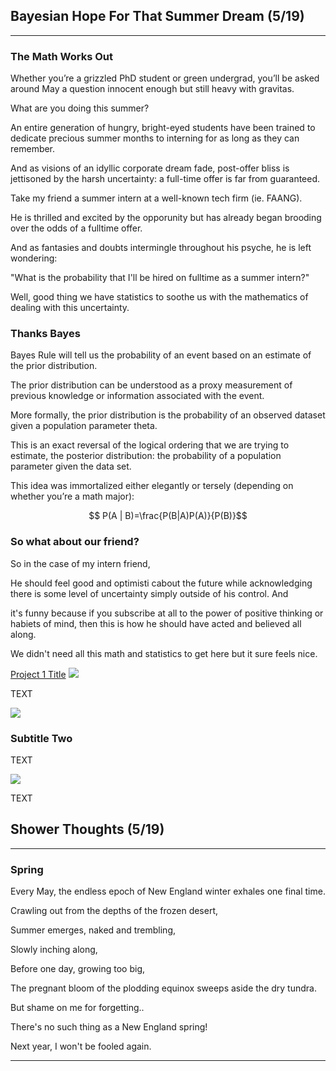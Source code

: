 ## Bayesian Hope For That Summer Dream (5/19)

---

### The Math Works Out

Whether you’re a grizzled PhD student or green undergrad, you’ll be asked around May a question innocent enough but still heavy with gravitas.

What are you doing this summer?

An entire generation of hungry, bright-eyed students have been trained to dedicate precious summer months to interning for as long as they can remember. 

And as visions of an idyllic corporate dream fade, post-offer bliss is jettisoned by the harsh uncertainty: a full-time offer is far from guaranteed. 

Take my friend a summer intern at a well-known tech firm (ie. FAANG).

He is thrilled and excited by the opporunity but has already began brooding over the odds of a fulltime offer.

And as fantasies and doubts intermingle throughout his psyche, he is left wondering: 

"What is the probability that I'll be hired on fulltime as a summer intern?"

Well, good thing we have statistics to soothe us with the mathematics of dealing with this uncertainty. 

### Thanks Bayes

Bayes Rule will tell us the probability of an event based on an estimate of the prior distribution. 

The prior distribution can be understood as a proxy measurement of previous knowledge or information associated with the event. 

More formally, the prior distribution is the probability of an observed dataset given a population parameter theta. 

This is an exact reversal of the logical ordering that we are trying to estimate, the posterior distribution: the probability of a population parameter given the data set.

This idea was immortalized either elegantly or tersely (depending on whether you’re a math major):

$$ P(A | B)=\frac{P(B|A)P(A)}{P(B)}$$

### So what about our friend?

So in the case of my intern friend, 




He should feel good and optimisti cabout the future while acknowledging there is some level of uncertainty simply outside of his control. And

 it's funny because if you subscribe at all to the power of positive thinking or habiets of mind, then this is how he should have acted and believed all along. 

We didn't need all this math and statistics to get here but it sure feels nice.

[Project 1 Title](/sample_page)
<img src="images/dummy_thumbnail.jpg?raw=true"/>

TEXT

<img src="images/dummy_thumbnail.jpg?raw=true"/>

### Subtitle Two

TEXT

<img src="images/dummy_thumbnail.jpg?raw=true"/>

TEXT



## Shower Thoughts (5/19)

---

### Spring

Every May, the endless epoch of New England winter exhales one final time.

Crawling out from the depths of the frozen desert, 

Summer emerges, naked and trembling,

Slowly inching along,

Before one day, growing too big, 

The pregnant bloom of the plodding equinox sweeps aside the dry tundra.

But shame on me for forgetting..

There's no such thing as a New England spring!

Next year, I won't be fooled again.


---
<!-- Remove above link if you don't want to attibute -->
